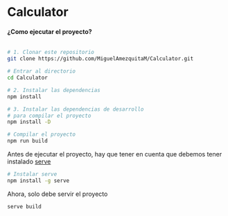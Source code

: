 # Calculator

#### ¿Como ejecutar el proyecto?


```sh

# 1. Clonar este repositorio
git clone https://github.com/MiguelAmezquitaM/Calculator.git

# Entrar al directorio
cd Calculator

# 2. Instalar las dependencias
npm install

# 3. Instalar las dependencias de desarrollo 
# para compilar el proyecto
npm install -D

# Compilar el proyecto
npm run build
```

Antes de ejecutar el proyecto, hay que tener en cuenta que debemos tener instalado [serve](/serve/)

```sh
# Instalar serve
npm install -g serve
```

Ahora, solo debe servir el proyecto
```sh
serve build
```

[serve]: https://www.npmjs.com/package/serve
